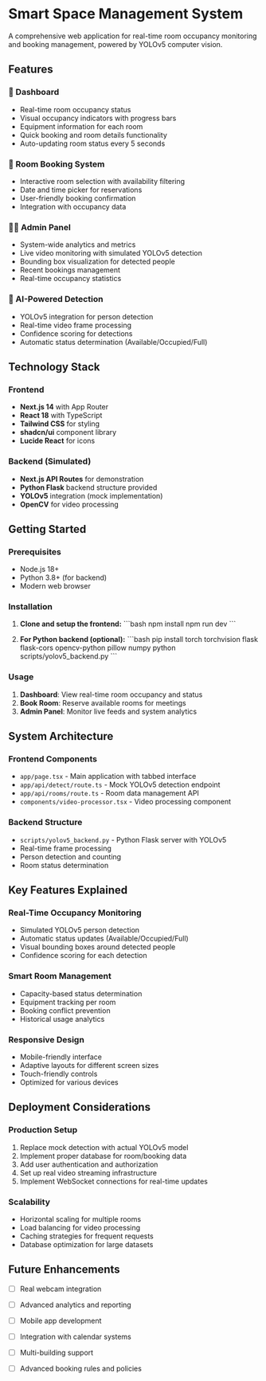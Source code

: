 # Smart Space Management System

A comprehensive web application for real-time room occupancy monitoring and booking management, powered by YOLOv5 computer vision.

## Features

### 🏢 Dashboard
- Real-time room occupancy status
- Visual occupancy indicators with progress bars
- Equipment information for each room
- Quick booking and room details functionality
- Auto-updating room status every 5 seconds

### 📅 Room Booking System
- Interactive room selection with availability filtering
- Date and time picker for reservations
- User-friendly booking confirmation
- Integration with occupancy data

### 👨‍💼 Admin Panel
- System-wide analytics and metrics
- Live video monitoring with simulated YOLOv5 detection
- Bounding box visualization for detected people
- Recent bookings management
- Real-time occupancy statistics

### 🤖 AI-Powered Detection
- YOLOv5 integration for person detection
- Real-time video frame processing
- Confidence scoring for detections
- Automatic status determination (Available/Occupied/Full)

## Technology Stack

### Frontend
- **Next.js 14** with App Router
- **React 18** with TypeScript
- **Tailwind CSS** for styling
- **shadcn/ui** component library
- **Lucide React** for icons

### Backend (Simulated)
- **Next.js API Routes** for demonstration
- **Python Flask** backend structure provided
- **YOLOv5** integration (mock implementation)
- **OpenCV** for video processing

## Getting Started

### Prerequisites
- Node.js 18+ 
- Python 3.8+ (for backend)
- Modern web browser

### Installation

1. **Clone and setup the frontend:**
\`\`\`bash
npm install
npm run dev
\`\`\`

2. **For Python backend (optional):**
\`\`\`bash
pip install torch torchvision flask flask-cors opencv-python pillow numpy
python scripts/yolov5_backend.py
\`\`\`

### Usage

1. **Dashboard**: View real-time room occupancy and status
2. **Book Room**: Reserve available rooms for meetings
3. **Admin Panel**: Monitor live feeds and system analytics

## System Architecture

### Frontend Components
- `app/page.tsx` - Main application with tabbed interface
- `app/api/detect/route.ts` - Mock YOLOv5 detection endpoint
- `app/api/rooms/route.ts` - Room data management API
- `components/video-processor.tsx` - Video processing component

### Backend Structure
- `scripts/yolov5_backend.py` - Python Flask server with YOLOv5
- Real-time frame processing
- Person detection and counting
- Room status determination

## Key Features Explained

### Real-Time Occupancy Monitoring
- Simulated YOLOv5 person detection
- Automatic status updates (Available/Occupied/Full)
- Visual bounding boxes around detected people
- Confidence scoring for each detection

### Smart Room Management
- Capacity-based status determination
- Equipment tracking per room
- Booking conflict prevention
- Historical usage analytics

### Responsive Design
- Mobile-friendly interface
- Adaptive layouts for different screen sizes
- Touch-friendly controls
- Optimized for various devices

## Deployment Considerations

### Production Setup
1. Replace mock detection with actual YOLOv5 model
2. Implement proper database for room/booking data
3. Add user authentication and authorization
4. Set up real video streaming infrastructure
5. Implement WebSocket connections for real-time updates

### Scalability
- Horizontal scaling for multiple rooms
- Load balancing for video processing
- Caching strategies for frequent requests
- Database optimization for large datasets

## Future Enhancements

- [ ] Real webcam integration
- [ ] Advanced analytics and reporting
- [ ] Mobile app development
- [ ] Integration with calendar systems
- [ ] Multi-building support
- [ ] Advanced booking rules and policies

